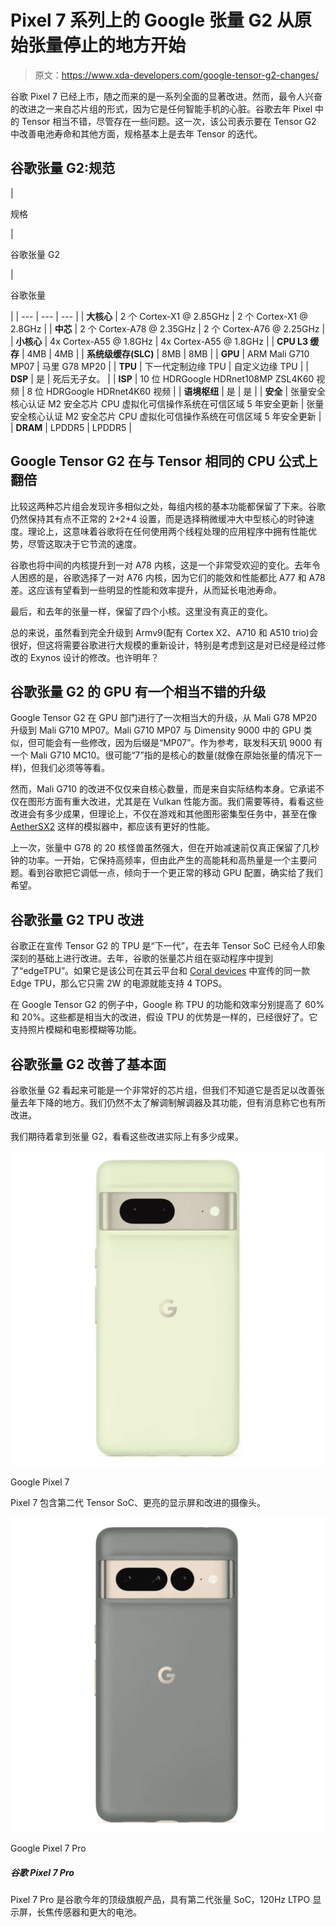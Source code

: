 # Pixel 7 系列上的 Google 张量 G2 从原始张量停止的地方开始

> 原文：<https://www.xda-developers.com/google-tensor-g2-changes/>

谷歌 Pixel 7 已经上市，随之而来的是一系列全面的显著改进。然而，最令人兴奋的改进之一来自芯片组的形式，因为它是任何智能手机的心脏。谷歌去年 Pixel 中的 Tensor 相当不错，尽管存在一些问题。这一次，该公司表示要在 Tensor G2 中改善电池寿命和其他方面，规格基本上是去年 Tensor 的迭代。

## 谷歌张量 G2:规范

| 

规格

 | 

谷歌张量 G2

 | 

谷歌张量

 |
| --- | --- | --- |
| **大核心** | 2 个 Cortex-X1 @ 2.85GHz | 2 个 Cortex-X1 @ 2.8GHz |
| **中芯** | 2 个 Cortex-A78 @ 2.35GHz | 2 个 Cortex-A76 @ 2.25GHz |
| **小核心** | 4x Cortex-A55 @ 1.8GHz | 4x Cortex-A55 @ 1.8GHz |
| **CPU L3 缓存** | 4MB | 4MB |
| **系统级缓存(SLC)** | 8MB | 8MB |
| **GPU** | ARM Mali G710 MP07 | 马里 G78 MP20 |
| **TPU** | 下一代定制边缘 TPU | 自定义边缘 TPU |
| **DSP** | 是 | 死后无子女。 |
| **ISP** | 10 位 HDRGoogle HDRnet108MP ZSL4K60 视频 | 8 位 HDRGoogle HDRnet4K60 视频 |
| **语境枢纽** | 是 | 是 |
| **安全** | 张量安全核心认证 M2 安全芯片 CPU 虚拟化可信操作系统在可信区域 5 年安全更新 | 张量安全核心认证 M2 安全芯片 CPU 虚拟化可信操作系统在可信区域 5 年安全更新 |
| **DRAM** | LPDDR5 | LPDDR5 |

## Google Tensor G2 在与 Tensor 相同的 CPU 公式上翻倍

比较这两种芯片组会发现许多相似之处，每组内核的基本功能都保留了下来。谷歌仍然保持其有点不正常的 2+2+4 设置，而是选择稍微缓冲大中型核心的时钟速度。理论上，这意味着谷歌将在任何使用两个线程处理的应用程序中拥有性能优势，尽管这取决于它节流的速度。

谷歌也将中间的内核提升到一对 A78 内核，这是一个非常受欢迎的变化。去年令人困惑的是，谷歌选择了一对 A76 内核，因为它们的能效和性能都比 A77 和 A78 差。这应该有望看到一些明显的性能和效率提升，从而延长电池寿命。

最后，和去年的张量一样，保留了四个小核。这里没有真正的变化。

总的来说，虽然看到完全升级到 Armv9(配有 Cortex X2、A710 和 A510 trio)会很好，但这将需要谷歌进行大规模的重新设计，特别是考虑到这是对已经是经过修改的 Exynos 设计的修改。也许明年？

## 谷歌张量 G2 的 GPU 有一个相当不错的升级

Google Tensor G2 在 GPU 部门进行了一次相当大的升级，从 Mali G78 MP20 升级到 Mali G710 MP07。Mali G710 MP07 与 Dimensity 9000 中的 GPU 类似，但可能会有一些修改，因为后缀是“MP07”。作为参考，联发科天玑 9000 有一个 Mali G710 MC10。很可能“7”指的是核心的数量(就像在原始张量的情况下一样)，但我们必须等等看。

然而，Mali G710 的改进不仅仅来自核心数量，而是来自实际结构本身。它承诺不仅在图形方面有重大改进，尤其是在 Vulkan 性能方面。我们需要等待，看看这些改进会有多少成果，但理论上，不仅在游戏和其他图形密集型任务中，甚至在像 [AetherSX2](https://www.xda-developers.com/aethersx2-playstation-emulator/) 这样的模拟器中，都应该有更好的性能。

上一次，张量中 G78 的 20 核怪兽虽然强大，但在开始减速前仅真正保留了几秒钟的功率。一开始，它保持高频率，但由此产生的高能耗和高热量是一个主要问题。看到谷歌把它调低一点，倾向于一个更正常的移动 GPU 配置，确实给了我们希望。

## 谷歌张量 G2 TPU 改进

谷歌正在宣传 Tensor G2 的 TPU 是“下一代”，在去年 Tensor SoC 已经令人印象深刻的基础上进行改进。去年，谷歌的张量芯片组在驱动程序中提到了“edgeTPU”。如果它是该公司在其云平台和 [Coral devices](https://coral.ai/products/dev-board/) 中宣传的同一款 Edge TPU，那么它只需 2W 的电源就能支持 4 TOPS。

在 Google Tensor G2 的例子中，Google 称 TPU 的功能和效率分别提高了 60%和 20%。这些都是相当大的改进，假设 TPU 的优势是一样的，已经很好了。它支持照片模糊和电影模糊等功能。

## 谷歌张量 G2 改善了基本面

谷歌张量 G2 看起来可能是一个非常好的芯片组，但我们不知道它是否足以改善张量去年下降的地方。我们仍然不太了解调制解调器及其功能，但有消息称它也有所改进。

我们期待着拿到张量 G2，看看这些改进实际上有多少成果。

 <picture>![The Pixel 7 packs the second-gen Tensor SoC, a brighter display, and improved cameras.](img/8b31c0e15e95c3f8bf719fbd3ebefc29.png)</picture> 

Google Pixel 7

Pixel 7 包含第二代 Tensor SoC、更亮的显示屏和改进的摄像头。

 <picture>![The Pixel 7 Pro is Google's top-of-the-line flagship of the year, featuring the second-gen Tensor SoC, a 120Hz LTPO display, a telephoto sensor, and a bigger battery.](img/26bf32dcd1e54473d448d9be3b56170c.png)</picture> 

Google Pixel 7 Pro

##### 谷歌 Pixel 7 Pro

Pixel 7 Pro 是谷歌今年的顶级旗舰产品，具有第二代张量 SoC，120Hz LTPO 显示屏，长焦传感器和更大的电池。